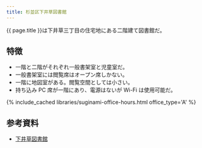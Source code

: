 ```yaml
---
title: 杉並区下井草図書館
---
```


{{ page.title }}は下井草三丁目の住宅地にある二階建て図書館だ。

## 特徴

* 一階と二階がそれぞれ一般書架室と児童室だ。
* 一般書架室には閲覧席はオープン席しかない。
* 一階に地図室がある。閲覧空間としては小さい。
* 持ち込み PC 席が一階にあり、電源はないが Wi-Fi は使用可能だ。

{% include_cached libraries/suginami-office-hours.html office_type='A' %}

## 参考資料

* [下井草図書館](https://www.library.city.suginami.tokyo.jp/facilities/simoigusa.html)

